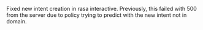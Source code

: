 Fixed new intent creation in rasa interactive. Previously, this failed with 500
from the server due to policy trying to predict with the new intent not in
domain.
